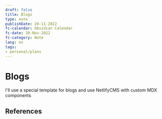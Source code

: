 ```yaml
---
draft: false
title: Blogs
type: note
publishDate: 20-11-2022
fc-calendar: Obsidian Calendar
fc-date: 20-Nov-2022
fc-category: Note
lang: en
tags:
- personal/plans
---
```


# Blogs

I'll use a special template for blogs and use NetlifyCMS with custom MDX components


## References
